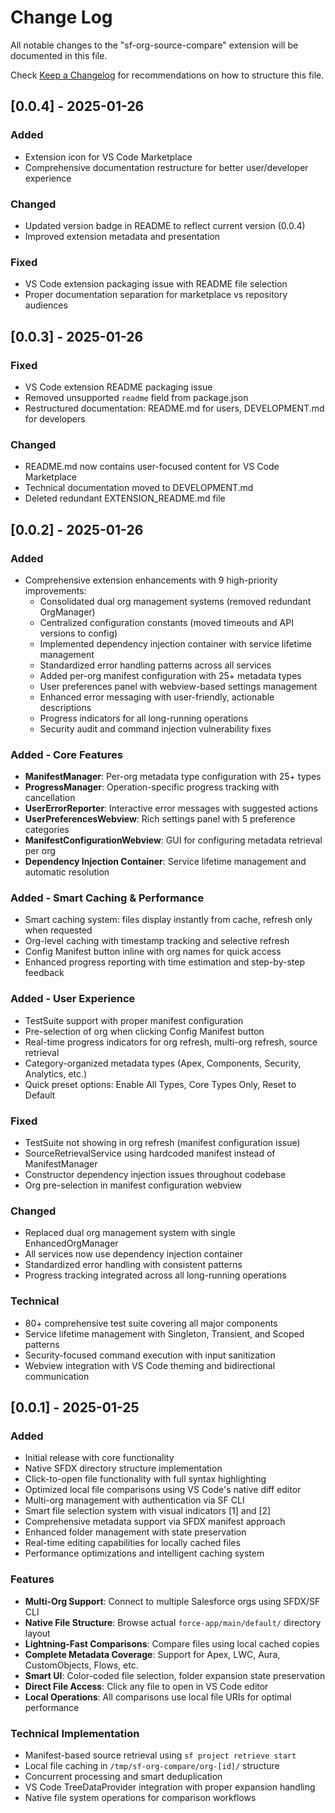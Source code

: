# Change Log

All notable changes to the "sf-org-source-compare" extension will be documented in this file.

Check [Keep a Changelog](http://keepachangelog.com/) for recommendations on how to structure this file.

## [0.0.4] - 2025-01-26

### Added
- Extension icon for VS Code Marketplace
- Comprehensive documentation restructure for better user/developer experience

### Changed
- Updated version badge in README to reflect current version (0.0.4)
- Improved extension metadata and presentation

### Fixed
- VS Code extension packaging issue with README file selection
- Proper documentation separation for marketplace vs repository audiences

## [0.0.3] - 2025-01-26

### Fixed
- VS Code extension README packaging issue
- Removed unsupported `readme` field from package.json
- Restructured documentation: README.md for users, DEVELOPMENT.md for developers

### Changed
- README.md now contains user-focused content for VS Code Marketplace
- Technical documentation moved to DEVELOPMENT.md
- Deleted redundant EXTENSION_README.md file

## [0.0.2] - 2025-01-26

### Added
- Comprehensive extension enhancements with 9 high-priority improvements:
  - Consolidated dual org management systems (removed redundant OrgManager)
  - Centralized configuration constants (moved timeouts and API versions to config)
  - Implemented dependency injection container with service lifetime management
  - Standardized error handling patterns across all services
  - Added per-org manifest configuration with 25+ metadata types
  - User preferences panel with webview-based settings management
  - Enhanced error messaging with user-friendly, actionable descriptions
  - Progress indicators for all long-running operations
  - Security audit and command injection vulnerability fixes

### Added - Core Features
- **ManifestManager**: Per-org metadata type configuration with 25+ types
- **ProgressManager**: Operation-specific progress tracking with cancellation
- **UserErrorReporter**: Interactive error messages with suggested actions
- **UserPreferencesWebview**: Rich settings panel with 5 preference categories
- **ManifestConfigurationWebview**: GUI for configuring metadata retrieval per org
- **Dependency Injection Container**: Service lifetime management and automatic resolution

### Added - Smart Caching & Performance
- Smart caching system: files display instantly from cache, refresh only when requested
- Org-level caching with timestamp tracking and selective refresh
- Config Manifest button inline with org names for quick access
- Enhanced progress reporting with time estimation and step-by-step feedback

### Added - User Experience
- TestSuite support with proper manifest configuration
- Pre-selection of org when clicking Config Manifest button
- Real-time progress indicators for org refresh, multi-org refresh, source retrieval
- Category-organized metadata types (Apex, Components, Security, Analytics, etc.)
- Quick preset options: Enable All Types, Core Types Only, Reset to Default

### Fixed
- TestSuite not showing in org refresh (manifest configuration issue)
- SourceRetrievalService using hardcoded manifest instead of ManifestManager
- Constructor dependency injection issues throughout codebase
- Org pre-selection in manifest configuration webview

### Changed
- Replaced dual org management system with single EnhancedOrgManager
- All services now use dependency injection container
- Standardized error handling with consistent patterns
- Progress tracking integrated across all long-running operations

### Technical
- 80+ comprehensive test suite covering all major components
- Service lifetime management with Singleton, Transient, and Scoped patterns
- Security-focused command execution with input sanitization
- Webview integration with VS Code theming and bidirectional communication

## [0.0.1] - 2025-01-25

### Added
- Initial release with core functionality
- Native SFDX directory structure implementation
- Click-to-open file functionality with full syntax highlighting
- Optimized local file comparisons using VS Code's native diff editor
- Multi-org management with authentication via SF CLI
- Smart file selection system with visual indicators [1] and [2]
- Comprehensive metadata support via SFDX manifest approach
- Enhanced folder management with state preservation
- Real-time editing capabilities for locally cached files
- Performance optimizations and intelligent caching system

### Features
- **Multi-Org Support**: Connect to multiple Salesforce orgs using SFDX/SF CLI
- **Native File Structure**: Browse actual `force-app/main/default/` directory layout
- **Lightning-Fast Comparisons**: Compare files using local cached copies
- **Complete Metadata Coverage**: Support for Apex, LWC, Aura, CustomObjects, Flows, etc.
- **Smart UI**: Color-coded file selection, folder expansion state preservation
- **Direct File Access**: Click any file to open in VS Code editor
- **Local Operations**: All comparisons use local file URIs for optimal performance

### Technical Implementation
- Manifest-based source retrieval using `sf project retrieve start`
- Local file caching in `/tmp/sf-org-compare/org-[id]/` structure
- Concurrent processing and smart deduplication
- VS Code TreeDataProvider integration with proper expansion handling
- Native file system operations for comparison workflows